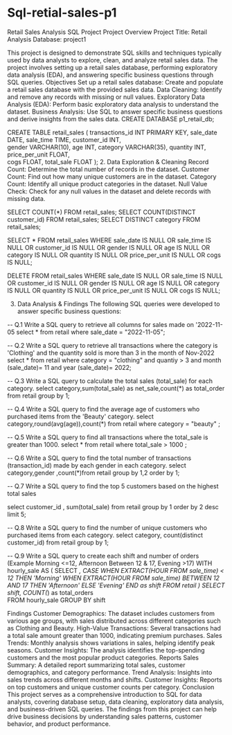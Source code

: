 # Sql-retial-sales-p1
Retail Sales Analysis SQL Project
Project Overview
Project Title: Retail Analysis
Database: project1

This project is designed to demonstrate SQL skills and techniques typically used by data analysts to explore, clean, and analyze retail sales data. The project involves setting up a retail sales database, performing exploratory data analysis (EDA), and answering specific business questions through SQL queries. 
Objectives
Set up a retail sales database: Create and populate a retail sales database with the provided sales data.
Data Cleaning: Identify and remove any records with missing or null values.
Exploratory Data Analysis (EDA): Perform basic exploratory data analysis to understand the dataset.
Business Analysis: Use SQL to answer specific business questions and derive insights from the sales data.
CREATE DATABASE p1_retail_db;

CREATE TABLE retail_sales
(
    transactions_id INT PRIMARY KEY,
    sale_date DATE,	
    sale_time TIME,
    customer_id INT,	
    gender VARCHAR(10),
    age INT,
    category VARCHAR(35),
    quantity INT,
    price_per_unit FLOAT,	
    cogs FLOAT,
    total_sale FLOAT
);
2. Data Exploration & Cleaning
Record Count: Determine the total number of records in the dataset.
Customer Count: Find out how many unique customers are in the dataset.
Category Count: Identify all unique product categories in the dataset.
Null Value Check: Check for any null values in the dataset and delete records with missing data.

SELECT COUNT(*) FROM retail_sales;
SELECT COUNT(DISTINCT customer_id) FROM retail_sales;
SELECT DISTINCT category FROM retail_sales;

SELECT * FROM retail_sales
WHERE 
    sale_date IS NULL OR sale_time IS NULL OR customer_id IS NULL OR 
    gender IS NULL OR age IS NULL OR category IS NULL OR 
    quantity IS NULL OR price_per_unit IS NULL OR cogs IS NULL;

DELETE FROM retail_sales
WHERE 
    sale_date IS NULL OR sale_time IS NULL OR customer_id IS NULL OR 
    gender IS NULL OR age IS NULL OR category IS NULL OR 
    quantity IS NULL OR price_per_unit IS NULL OR cogs IS NULL;

3. Data Analysis & Findings
The following SQL queries were developed to answer specific business questions:

-- Q.1 Write a SQL query to retrieve all columns for sales made on '2022-11-05
select * from retail where sale_date = "2022-11-05";

-- Q.2 Write a SQL query to retrieve all transactions where the category is 'Clothing' and the quantity sold is more than 3 in the month of Nov-2022
select * from retail where category = "clothing" and quantiy > 3 and month (sale_date)= 11 and year (sale_date)= 2022;


-- Q.3 Write a SQL query to calculate the total sales (total_sale) for each category.
select category,sum(total_sale) as net_sale,count(*) as total_order from retail group by 1;

-- Q.4 Write a SQL query to find the average age of customers who purchased items from the 'Beauty' category.
select category,round(avg(age)),count(*) from retail where category = "beauty"  ; 

-- Q.5 Write a SQL query to find all transactions where the total_sale is greater than 1000.
select * from retail where total_sale > 1000 ;

-- Q.6 Write a SQL query to find the total number of transactions (transaction_id) made by each gender in each category.
select category,gender ,count(*)from retail group by 1,2 order by 1; 

-- Q.7 Write a SQL query to find the top 5 customers based on the highest total sales 

select customer_id , sum(total_sale) from retail group by 1 order by 2 desc limit 5;

-- Q.8 Write a SQL query to find the number of unique customers who purchased items from each category.
select category, count(distinct customer_id) from retail group by 1;

-- Q.9 Write a SQL query to create each shift and number of orders (Example Morning <=12, Afternoon Between 12 & 17, Evening >17)
WITH hourly_sale
AS
(
SELECT *,
    CASE
        WHEN EXTRACT(HOUR FROM sale_time) < 12 THEN 'Morning'
        WHEN EXTRACT(HOUR FROM sale_time) BETWEEN 12 AND 17 THEN 'Afternoon'
        ELSE 'Evening'
    END as shift
FROM retail
)
SELECT 
    shift,
    COUNT(*) as total_orders    
FROM hourly_sale
GROUP BY shift

Findings
Customer Demographics: The dataset includes customers from various age groups, with sales distributed across different categories such as Clothing and Beauty.
High-Value Transactions: Several transactions had a total sale amount greater than 1000, indicating premium purchases.
Sales Trends: Monthly analysis shows variations in sales, helping identify peak seasons.
Customer Insights: The analysis identifies the top-spending customers and the most popular product categories.
Reports
Sales Summary: A detailed report summarizing total sales, customer demographics, and category performance.
Trend Analysis: Insights into sales trends across different months and shifts.
Customer Insights: Reports on top customers and unique customer counts per category.
Conclusion
This project serves as a comprehensive introduction to SQL for data analysts, covering database setup, data cleaning, exploratory data analysis, and business-driven SQL queries. The findings from this project can help drive business decisions by understanding sales patterns, customer behavior, and product performance.
